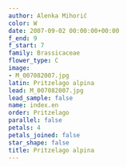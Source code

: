 ```yaml
---
author: Alenka Mihorič
color: W
date: 2007-09-02 00:00:00+00:00
f_end: 9
f_start: 7
family: Brassicaceae
flower_type: C
image:
- M_007082007.jpg
latin: Pritzelago alpina
lead: M_007082007.jpg
lead_sample: false
name: index.en
order: Pritzelago
parallel: false
petals: 4
petals_joined: false
star_shape: false
title: Pritzelago alpina
---
```


